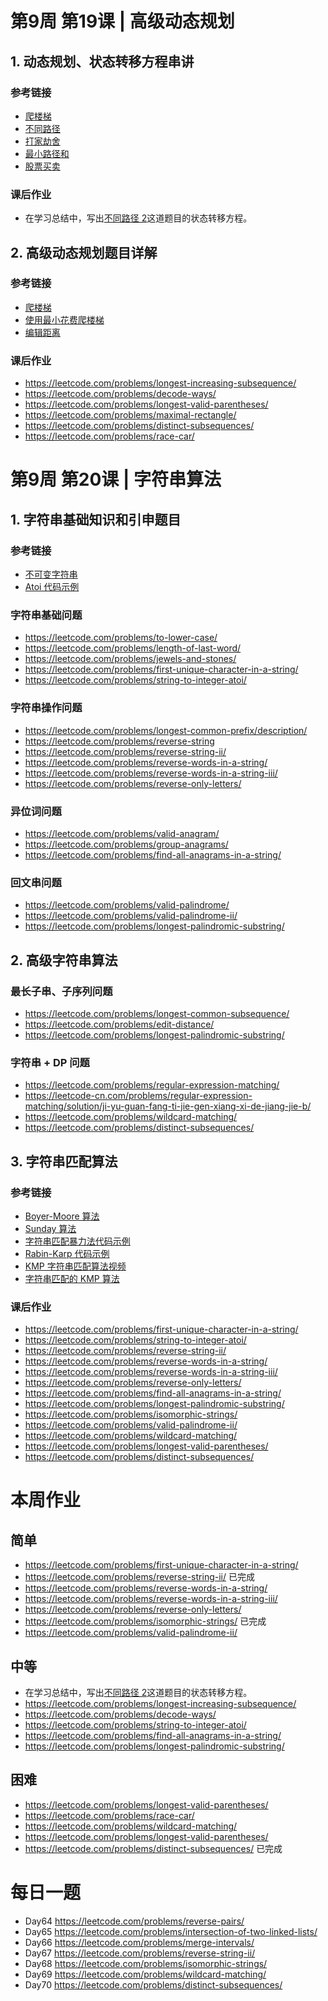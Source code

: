 # 第9周 第19课 | 高级动态规划

## 1. 动态规划、状态转移方程串讲

### 参考链接
- [爬楼梯](https://leetcode.com/problems/climbing-stairs/)
- [不同路径](https://leetcode.com/problems/unique-paths/)
- [打家劫舍](https://leetcode.com/problems/house-robber/)
- [最小路径和](https://leetcode.com/problems/minimum-path-sum/)
- [股票买卖](https://leetcode.com/problems/best-time-to-buy-and-sell-stock/)
    
### 课后作业
- 在学习总结中，写出[不同路径 2](https://leetcode.com/problems/unique-paths-ii/)这道题目的状态转移方程。

## 2. 高级动态规划题目详解

### 参考链接
- [爬楼梯](https://leetcode.com/problems/climbing-stairs/)
- [使用最小花费爬楼梯](https://leetcode.com/problems/min-cost-climbing-stairs/)
- [编辑距离](https://leetcode.com/problems/edit-distance/)

### 课后作业
- https://leetcode.com/problems/longest-increasing-subsequence/
- https://leetcode.com/problems/decode-ways/
- https://leetcode.com/problems/longest-valid-parentheses/
- https://leetcode.com/problems/maximal-rectangle/
- https://leetcode.com/problems/distinct-subsequences/
- https://leetcode.com/problems/race-car/

# 第9周 第20课 | 字符串算法

## 1. 字符串基础知识和引申题目

### 参考链接
- [不可变字符串](https://lemire.me/blog/2017/07/07/are-your-strings-immutable/)
- [Atoi 代码示例](https://shimo.im/docs/5kykuLmt7a4DdjSP/read)

### 字符串基础问题
- https://leetcode.com/problems/to-lower-case/
- https://leetcode.com/problems/length-of-last-word/
- https://leetcode.com/problems/jewels-and-stones/
- https://leetcode.com/problems/first-unique-character-in-a-string/
- https://leetcode.com/problems/string-to-integer-atoi/

### 字符串操作问题
- https://leetcode.com/problems/longest-common-prefix/description/
- https://leetcode.com/problems/reverse-string
- https://leetcode.com/problems/reverse-string-ii/
- https://leetcode.com/problems/reverse-words-in-a-string/
- https://leetcode.com/problems/reverse-words-in-a-string-iii/
- https://leetcode.com/problems/reverse-only-letters/

### 异位词问题
- https://leetcode.com/problems/valid-anagram/
- https://leetcode.com/problems/group-anagrams/
- https://leetcode.com/problems/find-all-anagrams-in-a-string/

### 回文串问题
- https://leetcode.com/problems/valid-palindrome/
- https://leetcode.com/problems/valid-palindrome-ii/
- https://leetcode.com/problems/longest-palindromic-substring/

## 2. 高级字符串算法

### 最长子串、子序列问题
- https://leetcode.com/problems/longest-common-subsequence/
- https://leetcode.com/problems/edit-distance/
- https://leetcode.com/problems/longest-palindromic-substring/

### 字符串 + DP 问题
- https://leetcode.com/problems/regular-expression-matching/
- https://leetcode-cn.com/problems/regular-expression-matching/solution/ji-yu-guan-fang-ti-jie-gen-xiang-xi-de-jiang-jie-b/
- https://leetcode.com/problems/wildcard-matching/
- https://leetcode.com/problems/distinct-subsequences/

## 3. 字符串匹配算法

### 参考链接
- [Boyer-Moore 算法](https://www.ruanyifeng.com/blog/2013/05/boyer-moore_string_search_algorithm.html)
- [Sunday 算法](https://blog.csdn.net/u012505432/article/details/52210975)
- [字符串匹配暴力法代码示例](https://shimo.im/docs/8G0aJqNL86wWrPUE)
- [Rabin-Karp 代码示例](https://shimo.im/docs/1wnsM7eaZ6Ab9j9M)
- [KMP 字符串匹配算法视频](https://www.bilibili.com/video/av11866460?from=search&seid=17425875345653862171)
- [字符串匹配的 KMP 算法](http://www.ruanyifeng.com/blog/2013/05/Knuth%E2%80%93Morris%E2%80%93Pratt_algorithm.html)

### 课后作业
- https://leetcode.com/problems/first-unique-character-in-a-string/
- https://leetcode.com/problems/string-to-integer-atoi/
- https://leetcode.com/problems/reverse-string-ii/
- https://leetcode.com/problems/reverse-words-in-a-string/
- https://leetcode.com/problems/reverse-words-in-a-string-iii/
- https://leetcode.com/problems/reverse-only-letters/
- https://leetcode.com/problems/find-all-anagrams-in-a-string/
- https://leetcode.com/problems/longest-palindromic-substring/
- https://leetcode.com/problems/isomorphic-strings/
- https://leetcode.com/problems/valid-palindrome-ii/
- https://leetcode.com/problems/wildcard-matching/
- https://leetcode.com/problems/longest-valid-parentheses/
- https://leetcode.com/problems/distinct-subsequences/

# 本周作业

## 简单
- https://leetcode.com/problems/first-unique-character-in-a-string/
- https://leetcode.com/problems/reverse-string-ii/ 已完成
- https://leetcode.com/problems/reverse-words-in-a-string/
- https://leetcode.com/problems/reverse-words-in-a-string-iii/
- https://leetcode.com/problems/reverse-only-letters/
- https://leetcode.com/problems/isomorphic-strings/ 已完成
- https://leetcode.com/problems/valid-palindrome-ii/

## 中等
- 在学习总结中，写出[不同路径 2](https://leetcode.com/problems/unique-paths-ii/)这道题目的状态转移方程。
- https://leetcode.com/problems/longest-increasing-subsequence/
- https://leetcode.com/problems/decode-ways/
- https://leetcode.com/problems/string-to-integer-atoi/
- https://leetcode.com/problems/find-all-anagrams-in-a-string/
- https://leetcode.com/problems/longest-palindromic-substring/

## 困难
- https://leetcode.com/problems/longest-valid-parentheses/
- https://leetcode.com/problems/race-car/
- https://leetcode.com/problems/wildcard-matching/
- https://leetcode.com/problems/longest-valid-parentheses/
- https://leetcode.com/problems/distinct-subsequences/ 已完成

# 每日一题
- Day64 https://leetcode.com/problems/reverse-pairs/
- Day65 https://leetcode.com/problems/intersection-of-two-linked-lists/
- Day66 https://leetcode.com/problems/merge-intervals/
- Day67 https://leetcode.com/problems/reverse-string-ii/
- Day68 https://leetcode.com/problems/isomorphic-strings/
- Day69 https://leetcode.com/problems/wildcard-matching/
- Day70 https://leetcode.com/problems/distinct-subsequences/
